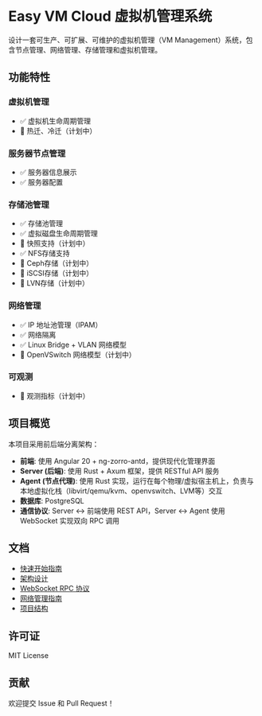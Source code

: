 # Easy VM Cloud 虚拟机管理系统

设计一套可生产、可扩展、可维护的虚拟机管理（VM Management）系统，包含节点管理、网络管理、存储管理和虚拟机管理。

## 功能特性

### 虚拟机管理
- ✅ 虚拟机生命周期管理
- 🚧 热迁、冷迁（计划中）

### 服务器节点管理
- ✅ 服务器信息展示
- ✅ 服务器配置

### 存储池管理
- ✅ 存储池管理
- ✅ 虚拟磁盘生命周期管理
- 🚧 快照支持（计划中）
- ✅ NFS存储支持
- 🚧 Ceph存储（计划中）
- 🚧 iSCSI存储（计划中）
- 🚧 LVN存储（计划中）

### 网络管理
- ✅ IP 地址池管理（IPAM）
- ✅ 网络隔离
- ✅ Linux Bridge + VLAN 网络模型
- 🚧 OpenVSwitch 网络模型（计划中）

### 可观测
- 🚧 观测指标（计划中）

## 项目概览

本项目采用前后端分离架构：
- **前端**: 使用 Angular 20 + ng-zorro-antd，提供现代化管理界面
- **Server (后端)**: 使用 Rust + Axum 框架，提供 RESTful API 服务
- **Agent (节点代理)**: 使用 Rust 实现，运行在每个物理/虚拟宿主机上，负责与本地虚拟化栈（libvirt/qemu/kvm、openvswitch、LVM等）交互
- **数据库**: PostgreSQL
- **通信协议**: Server ↔ 前端使用 REST API，Server ↔ Agent 使用 WebSocket 实现双向 RPC 调用

## 文档

- [快速开始指南](./docs/quick-start.md)
- [架构设计](./docs/architecture-design.md)
- [WebSocket RPC 协议](./docs/websocket-rpc-protocol.md)
- [网络管理指南](./docs/network-guide.md)
- [项目结构](./docs/project_structure.md)

## 许可证

MIT License

## 贡献

欢迎提交 Issue 和 Pull Request！
